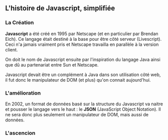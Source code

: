 ## L'histoire de Javascript, simplifiée


### La Création

**Javascript** a été créé en 1995 par Netscape (et en particulier par Brendan Eich). Ce langage était 
destiné à la base pour être côté serveur (Livescript). Ceci n'a jamais vraiment pris et Netscape 
travailla en parallèle à la version client. 

On doit le nom de Javascript ensuite par l'inspiration du langage Java ainsi que dû au partenariat 
entre Sun et Netscape.

Javascript devait être un complément à Java dans son utilisation côté web, il fut donc le 
manipulateur de DOM (et plus) qu'on connait aujourd'hui.


### L'amélioration
En 2002, un format de données basé sur la structure du Javascript va naitre et pousser le langage 
vers le haut : le **JSON** (JavaScript Object Notation). Il ne sera donc plus seulement un 
manipulateur de DOM, mais aussi de données.

### L'ascencion